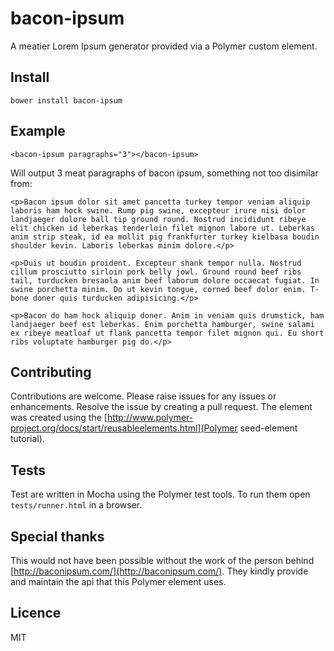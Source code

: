 bacon-ipsum
===========

A meatier Lorem Ipsum generator provided via a Polymer custom element.

Install
-------

```
bower install bacon-ipsum
```

Example
-------

```
<bacon-ipsum paragraphs="3"></bacon-ipsum>
```

Will output 3 meat paragraphs of bacon ipsum, something not too disimilar from:

```
<p>Bacon ipsum dolor sit amet pancetta turkey tempor veniam aliquip laboris ham hock swine. Rump pig swine, excepteur irure nisi dolor landjaeger dolore ball tip ground round. Nostrud incididunt ribeye elit chicken id leberkas tenderloin filet mignon labore ut. Leberkas anim strip steak, id ea mollit pig frankfurter turkey kielbasa boudin shoulder kevin. Laboris leberkas minim dolore.</p>

<p>Duis ut boudin proident. Excepteur shank tempor nulla. Nostrud cillum prosciutto sirloin pork belly jowl. Ground round beef ribs tail, turducken bresaola anim beef laborum dolore occaecat fugiat. In swine porchetta minim. Do ut kevin tongue, corned beef dolor enim. T-bone doner quis turducken adipisicing.</p>

<p>Bacon do ham hock aliquip doner. Anim in veniam quis drumstick, ham landjaeger beef est leberkas. Enim porchetta hamburger, swine salami ex ribeye meatloaf ut flank pancetta tempor filet mignon qui. Eu short ribs voluptate hamburger pig do.</p>
```

Contributing
------------

Contributions are welcome. Please raise issues for any issues or enhancements. Resolve the issue by creating a pull request.
The element was created using the [http://www.polymer-project.org/docs/start/reusableelements.html](Polymer seed-element tutorial).

Tests
-----
Test are written in Mocha using the Polymer test tools. To run them open ``tests/runner.html`` in a browser.

Special thanks
--------------
This would not have been possible without the work of the person behind [http://baconipsum.com/](http://baconipsum.com/).
They kindly provide and maintain the api that this Polymer element uses.

Licence
-------
MIT
